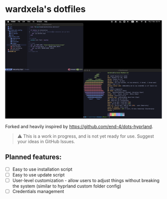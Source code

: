 # wardxela's dotfiles

![Wardxela's Workspace](./docs/workspace-screenshot.png)

Forked and heavily inspired by https://github.com/end-4/dots-hyprland.

> :warning: This is a work in progress, and is not yet ready for use. Suggest your ideas in GitHub Issues.

## Planned features:

- [ ] Easy to use installation script
- [ ] Easy to use update script
- [ ] User-level customization - allow users to adjust things without breaking the system (similar to hyprland custom folder config)
- [ ] Credentials management
